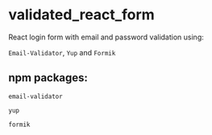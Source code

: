 # validated_react_form

React login form with email and password validation using\:

`Email-Validator`, `Yup` and `Formik`

## npm packages:

`email-validator`

`yup`

`formik`
